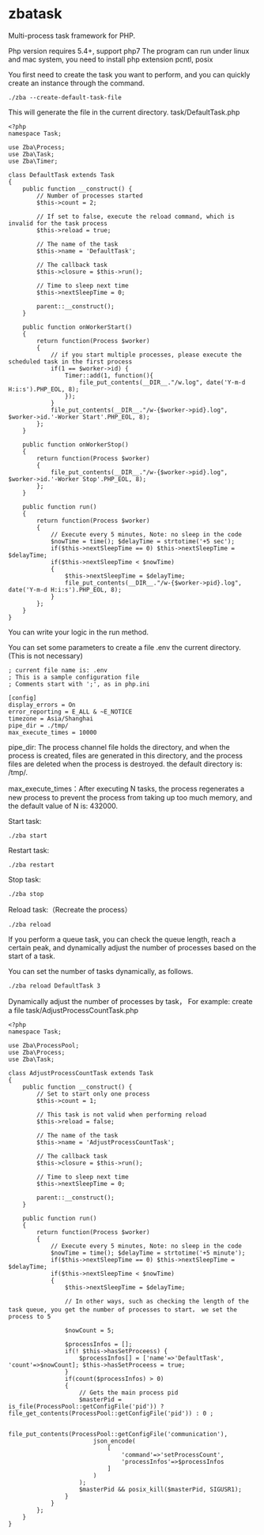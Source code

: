 # zbatask
Multi-process task framework for PHP.

Php version requires 5.4+, support php7
The program can run under linux and mac system, you need to install php extension pcntl, posix

You first need to create the task you want to perform, and you can quickly create an instance through the command.

```
./zba --create-default-task-file
```

This will generate the file in the current directory.
task/DefaultTask.php

```
<?php
namespace Task;

use Zba\Process;
use Zba\Task;
use Zba\Timer;

class DefaultTask extends Task
{
	public function __construct() {
		// Number of processes started
		$this->count = 2;

		// If set to false, execute the reload command, which is invalid for the task process
		$this->reload = true;

		// The name of the task
		$this->name = 'DefaultTask'; 

		// The callback task
		$this->closure = $this->run();

		// Time to sleep next time
		$this->nextSleepTime = 0;

		parent::__construct();
	}

	public function onWorkerStart() 
	{
		return function(Process $worker) 
		{
			// if you start multiple processes, please execute the scheduled task in the first process
			if(1 == $worker->id) {
				Timer::add(1, function(){
					file_put_contents(__DIR__."/w.log", date('Y-m-d H:i:s').PHP_EOL, 8);
				});
			}
			file_put_contents(__DIR__."/w-{$worker->pid}.log", $worker->id.'-Worker Start'.PHP_EOL, 8);
		};
	}

	public function onWorkerStop() 
	{
		return function(Process $worker) 
		{
			file_put_contents(__DIR__."/w-{$worker->pid}.log", $worker->id.'-Worker Stop'.PHP_EOL, 8);
		};
	}

	public function run()
	{
		return function(Process $worker) 
		{
			// Execute every 5 minutes, Note: no sleep in the code
			$nowTime = time(); $delayTime = strtotime('+5 sec');
			if($this->nextSleepTime == 0) $this->nextSleepTime = $delayTime;
			if($this->nextSleepTime < $nowTime)
			{
				$this->nextSleepTime = $delayTime;
				file_put_contents(__DIR__."/w-{$worker->pid}.log", date('Y-m-d H:i:s').PHP_EOL, 8);
			}
		};
	}
}
```
You can write your logic in the run method.

You can set some parameters to create a file .env the current directory. (This is not necessary)
```
; current file name is: .env
; This is a sample configuration file
; Comments start with ';', as in php.ini

[config]
display_errors = On
error_reporting = E_ALL & ~E_NOTICE
timezone = Asia/Shanghai
pipe_dir = ./tmp/
max_execute_times = 10000
```
pipe_dir: The process channel file holds the directory, and when the process is created, files are generated in this directory, and the process files are deleted when the process is destroyed. the default directory is: /tmp/.

max_execute_times：After executing N tasks, the process regenerates a new process to prevent the process from taking up too much memory, and the default value of N is: 432000.



Start task:
```
./zba start
```

Restart task:
```
./zba restart
```

Stop task:
```
./zba stop
```

Reload task:（Recreate the process）
```
./zba reload
```

If you perform a queue task, you can check the queue length, reach a certain peak, and dynamically adjust the number of processes based on the start of a task.

You can set the number of tasks dynamically, as follows.
```
./zba reload DefaultTask 3
```


Dynamically adjust the number of processes by task， For example: create a file task/AdjustProcessCountTask.php
```
<?php
namespace Task;

use Zba\ProcessPool;
use Zba\Process;
use Zba\Task;

class AdjustProcessCountTask extends Task
{
	public function __construct() {
		// Set to start only one process
		$this->count = 1;

		// This task is not valid when performing reload
		$this->reload = false;

		// The name of the task
		$this->name = 'AdjustProcessCountTask'; 

		// The callback task
		$this->closure = $this->run();

		// Time to sleep next time
		$this->nextSleepTime = 0;

		parent::__construct();
	}

	public function run()
	{
		return function(Process $worker) 
		{
			// Execute every 5 minutes, Note: no sleep in the code
			$nowTime = time(); $delayTime = strtotime('+5 minute');
			if($this->nextSleepTime == 0) $this->nextSleepTime = $delayTime;
			if($this->nextSleepTime < $nowTime)
			{
				$this->nextSleepTime = $delayTime;

				// In other ways, such as checking the length of the task queue, you get the number of processes to start， we set the process to 5

				$nowCount = 5;

				$processInfos = [];
				if(! $this->hasSetProceess) {
					$processInfos[] = ['name'=>'DefaultTask', 'count'=>$nowCount]; $this->hasSetProceess = true;
				}
                if(count($processInfos) > 0) 
                {
                    // Gets the main process pid
                    $masterPid = is_file(ProcessPool::getConfigFile('pid')) ? file_get_contents(ProcessPool::getConfigFile('pid')) : 0 ;

                    file_put_contents(ProcessPool::getConfigFile('communication'), 
                        json_encode(
                            [
                                'command'=>'setProcessCount', 
                                'processInfos'=>$processInfos
                            ]
                        )
                    );
                    $masterPid && posix_kill($masterPid, SIGUSR1);
                }
			}
		};
	}
}
```
